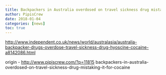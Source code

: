 ```yaml
---
title: Backpackers in Australia overdosed on travel sickness drug mistaking it for cocaine
author: PipisCrew
date: 2018-01-04
categories: [news]
toc: true
---
```


http://www.independent.co.uk/news/world/australasia/australia-backpacker-drugs-overdose-travel-sickness-drug-hyoscine-cocaine-a8142086.html

origin - http://www.pipiscrew.com/?p=11815 backpackers-in-australia-overdosed-on-travel-sickness-drug-mistaking-it-for-cocaine
